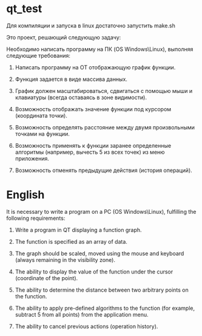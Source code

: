 # qt_test
Для компиляции и запуска в linux достаточно запустить make.sh

Это проект, решающий следующую задачу:

Необходимо написать программу на ПК (OS Windows\Linux), выполняя следующие требования:

1. Написать программу на ОТ отображающую график функции.

2. Функция задается в виде массива данных.

3. График должен масштабироваться, сдвигаться с помощью мыши и клавиатуры (всегда оставаясь в зоне видимости).

4. Возможность отображать значение функции под курсором (координата точки).

5. Возможность определять расстояние между двумя произвольными точками на функции.

6. Возможность применять к функции заранее определенные алгоритмы (например, вычесть 5 из всех точек) из меню приложения.

7. Возможность отменять предыдущие действия (история операций).

# English

It is necessary to write a program on a PC (OS Windows\Linux), fulfilling the following requirements:

1. Write a program in QT displaying a function graph.

2. The function is specified as an array of data.

3. The graph should be scaled, moved using the mouse and keyboard (always remaining in the visibility zone).

4. The ability to display the value of the function under the cursor (coordinate of the point).

5. The ability to determine the distance between two arbitrary points on the function.

6. The ability to apply pre-defined algorithms to the function (for example, subtract 5 from all points) from the application menu.

7. The ability to cancel previous actions (operation history).